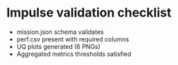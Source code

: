 # Impulse validation checklist

- mission.json schema validates
- perf.csv present with required columns
- UQ plots generated (6 PNGs)
- Aggregated metrics thresholds satisfied
